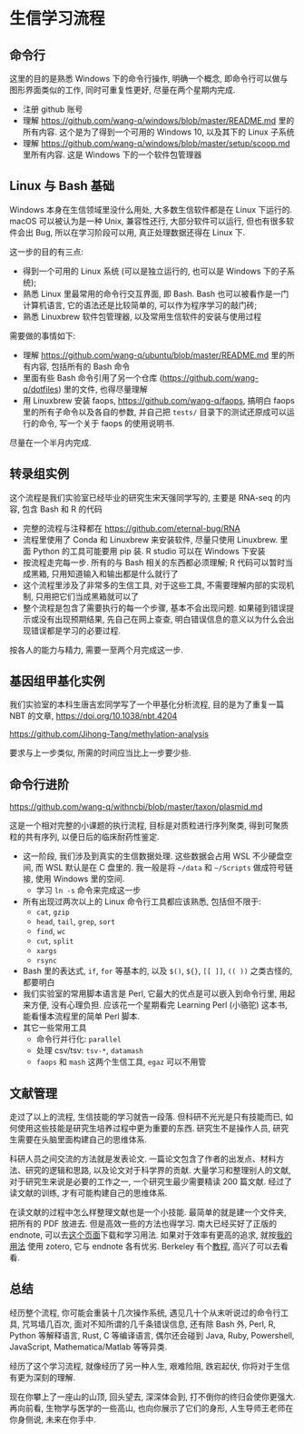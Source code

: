 # 生信学习流程

## 命令行

这里的目的是熟悉 Windows 下的命令行操作, 明确一个概念, 即命令行可以做与图形界面类似的工作, 同时可重复性更好, 尽量在两个星期内完成.

* 注册 github 账号
* 理解 https://github.com/wang-q/windows/blob/master/README.md 里的所有内容. 这个是为了得到一个可用的 Windows 10, 以及其下的
  Linux 子系统
* 理解 https://github.com/wang-q/windows/blob/master/setup/scoop.md 里所有内容. 这是 Windows 下的一个软件包管理器

## Linux 与 Bash 基础

Windows 本身在生信领域里没什么用处, 大多数生信软件都是在 Linux 下运行的. macOS 可以被认为是一种 Unix, 兼容性还行, 大部分软件可以运行, 但也有很多软件会出 Bug,
所以在学习阶段可以用, 真正处理数据还得在 Linux 下.

这一步的目的有三点:

* 得到一个可用的 Linux 系统 (可以是独立运行的, 也可以是 Windows 下的子系统);
* 熟悉 Linux 里最常用的命令行交互界面, 即 Bash. Bash 也可以被看作是一门计算机语言, 它的语法还是比较简单的, 可以作为程序学习的敲门砖;
* 熟悉 Linuxbrew 软件包管理器, 以及常用生信软件的安装与使用过程

需要做的事情如下:

* 理解 https://github.com/wang-q/ubuntu/blob/master/README.md 里的所有内容, 包括所有的 Bash 命令
* 里面有些 Bash 命令引用了另一个仓库 (https://github.com/wang-q/dotfiles) 里的文件, 也得尽量理解
* 用 Linuxbrew 安装 faops, https://github.com/wang-q/faops, 搞明白 faops 里的所有子命令以及各自的参数, 并自己把 `tests/`
  目录下的测试还原成可以运行的命令, 写一个关于 faops 的使用说明书.

尽量在一个半月内完成.

## 转录组实例

这个流程是我们实验室已经毕业的研究生宋天强同学写的, 主要是 RNA-seq 的内容, 包含 Bash 和 R 的代码

* 完整的流程与注释都在 https://github.com/eternal-bug/RNA
* 流程里使用了 Conda 和 Linuxbrew 来安装软件, 尽量只使用 Linuxbrew. 里面 Python 的工具可能要用 pip 装. R studio 可以在 Windows 下安装
* 按流程走完每一步. 所有的与 Bash 相关的东西都必须理解; R 代码可以暂时当成黑箱, 只用知道输入和输出都是什么就行了
* 这个流程里涉及了非常多的生信工具, 对于这些工具, 不需要理解内部的实现机制, 只用把它们当成黑箱就可以了
* 整个流程是包含了需要执行的每一个步骤, 基本不会出现问题. 如果碰到错误提示或没有出现预期结果, 先自己在网上查查, 明白错误信息的意义以为什么会出现错误都是学习的必要过程.

按各人的能力与精力, 需要一至两个月完成这一步.

## 基因组甲基化实例

我们实验室的本科生唐吉宏同学写了一个甲基化分析流程, 目的是为了重复一篇 NBT 的文章,
https://doi.org/10.1038/nbt.4204

https://github.com/Jihong-Tang/methylation-analysis

要求与上一步类似, 所需的时间应当比上一步要少些.

## 命令行进阶

https://github.com/wang-q/withncbi/blob/master/taxon/plasmid.md

这是一个相对完整的小课题的执行流程, 目标是对质粒进行序列聚类, 得到可聚质粒的共有序列, 以便日后的临床耐药性鉴定.

* 这一阶段, 我们涉及到真实的生信数据处理. 这些数据会占用 WSL 不少硬盘空间, 而 WSL 默认是在 C 盘里的. 我一般是将 `~/data` 和 `~/Scripts` 做成符号链接, 使用 Windows 里的空间.
    * 学习 `ln -s` 命令来完成这一步
* 所有出现过两次以上的 Linux 命令行工具都应该熟悉, 包括但不限于:
    * `cat`, `gzip`
    * `head`, `tail`, `grep`, `sort`
    * `find`, `wc`
    * `cut`, `split`
    * `xargs`
    * `rsync`
* Bash 里的表达式, `if`, `for` 等基本的, 以及 `$()`, `${}`, `[[ ]]`, `(( ))` 之类古怪的, 都要明白
* 我们实验室的常用脚本语言是 Perl, 它最大的优点是可以嵌入到命令行里, 用起来方便, 没有心理负担. 应该花一个星期看完 Learning Perl (小骆驼) 这本书, 能看懂本流程里的简单
  Perl 脚本.
* 其它一些常用工具
    * 命令行并行化: `parallel`
    * 处理 csv/tsv: `tsv-*`, `datamash`
    * `faops` 和 `mash` 这两个生信工具, `egaz` 可以不用管

## 文献管理

走过了以上的流程, 生信技能的学习就告一段落. 但科研不光光是只有技能而已, 如何使用这些技能是研究生培养过程中更为重要的东西. 研究生不是操作人员, 研究生需要在头脑里面构建自己的思维体系.

科研人员之间交流的方法就是发表论文. 一篇论文包含了作者的出发点、材料方法、研究的逻辑和思路, 以及论文对于科学界的贡献. 大量学习和整理别人的文献, 对于研究生来说是必要的工作之一,
一个研究生最少需要精读 200 篇文献. 经过了读文献的训练, 才有可能构建自己的思维体系.

在读文献的过程中怎么样整理文献也是一个小技能. 最简单的就是建一个文件夹, 把所有的 PDF 放进去. 但是高效一些的方法也得学习. 南大已经买好了正版的 endnote,
可以去[这个页面](https://itsc.nju.edu.cn/EndNote/list.htm)下载和学习用法. 如果对于效率有更高的追求, 就按[我的用法](zotero/zotero.md)
使用 zotero, 它与 endnote 各有优劣. Berkeley 有个[教程](https://guides.lib.berkeley.edu/zotero), 高兴了可以去看看.

## 总结

经历整个流程, 你可能会重装十几次操作系统, 遇见几十个从末听说过的命令行工具, 咒骂墙几百次, 面对不知所谓的几千条错误信息, 还有除 Bash 外, Perl, R, Python 等解释语言,
Rust, C 等编译语言, 偶尔还会碰到 Java, Ruby, Powershell, JavaScript, Mathematica/Matlab 等等异类.

经历了这个学习流程, 就像经历了另一种人生, 艰难险阻, 跌宕起伏, 你将对于生信有更为深刻的理解.

现在你攀上了一座山的山顶, 回头望去, 深深体会到, 打不倒你的终归会使你更强大. 再向前看, 生物学与医学的一些高山, 也向你展示了它们的身形, 人生导师王老师在你身侧说, 未来在你手中.
